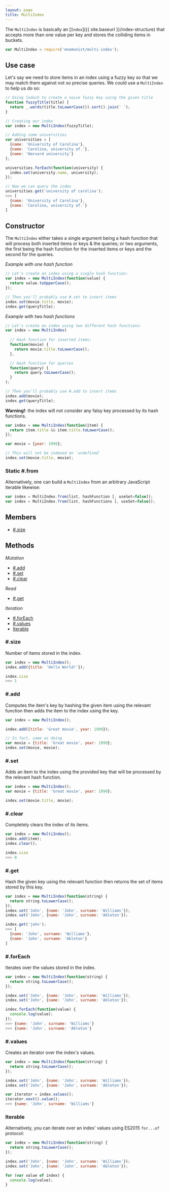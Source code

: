 ```yaml
---
layout: page
title: MultiIndex
---
```


The `MultiIndex` is basically an [`Index`]({{ site.baseurl }}/index-structure) that accepts more than one value per key and stores the colliding items in buckets.

```js
var MultiIndex = require('mnemonist/multi-index');
```

## Use case

Let's say we need to store items in an index using a fuzzy key so that we may match them against not so precise queries. We could use a `MultiIndex` to help us do so:

```js
// Using lodash to create a naive fuzzy key using the given title
function fuzzyTitle(title) {
  return _.words(title.toLowerCase()).sort().join(' ');
}

// Creating our index
var index = new MultiIndex(fuzzyTitle);

// Adding some universities
var universities = [
  {name: 'University of Carolina'},
  {name: 'Carolina, university of.'},
  {name: 'Harvard university'}
];

universities.forEach(function(university) {
  index.set(university.name, university);
});

// Now we can query the index
universities.get('university of carolina');
>>> [
  {name: 'University of Carolina'},
  {name: 'Carolina, university of.'}
]
```

## Constructor

The `MultiIndex` either takes a single argument being a hash function that will process both inserted items or keys & the queries; or two arguments, the first being the hash function for the inserted items or keys and the second for the queries.

*Example with one hash function*

```js
// Let's create an index using a single hash function:
var index = new MultiIndex(function(value) {
  return value.toUpperCase();
});

// Then you'll probably use #.set to insert items
index.set(movie.title, movie);
index.get(queryTitle);
```

*Example with two hash functions*

```js
// Let's create an index using two different hash functions:
var index = new MultiIndex(
  
  // Hash function for inserted items:
  function(movie) {
    return movie.title.toLowerCase();
  },

  // Hash function for queries
  function(query) {
    return query.toLowerCase();
  }
);

// Then you'll probably use #.add to insert items
index.add(movie);
index.get(queryTitle);
```

**Warning!**: the index will not consider any falsy key processed by its hash functions.

```js
var index = new MultiIndex(function(item) {
  return item.title && item.title.toLowerCase();
});

var movie = {year: 1999};

// This will not be indexed on `undefined`
index.set(movie.title, movie);
```

### Static #.from

Alternatively, one can build a `MultiIndex` from an arbitrary JavaScript iterable likewise:

```js
var index = MultiIndex.from(list, hashFunction [, useSet=false]);
var index = MultiIndex.from(list, hashFunctions [, useSet=false]);
```

## Members

* [#.size](#size)

## Methods

*Mutation*

* [#.add](#add)
* [#.set](#set)
* [#.clear](#clear)

*Read*

* [#.get](#get)

*Iteration*

* [#.forEach](#foreach)
* [#.values](#values)
* [Iterable](#iterable)

### #.size

Number of items stored in the index.

```js
var index = new MultiIndex();
index.add({title: 'Hello World!'});

index.size
>>> 1
```

### #.add

Computes the item's key by hashing the given item using the relevant function then adds the item to the index using the key.

```js
var index = new MultiIndex();

index.add({title: 'Great movie', year: 1999});

// In fact, same as doing
var movie = {title: 'Great movie', year: 1999};
index.set(movie, movie);
```

### #.set

Adds an item to the index using the provided key that will be processed by the relevant hash function.

```js
var index = new MultiIndex();
var movie = {title: 'Great movie', year: 1999};

index.set(movie.title, movie);
```

### #.clear

Completely clears the index of its items.

```js
var index = new MultiIndex();
index.add(item);
index.clear();

index.size
>>> 0
```

### #.get

Hash the given key using the relevant function then returns the set of items stored by this key.

```js
var index = new MultiIndex(function(string) {
  return string.toLowerCase();
});
index.set('John', {name: 'John', surname: 'Williams'});
index.set('John', {name: 'John', surname: 'Ableton'});

index.get('john');
>>> [
  {name: 'John', surname: 'Williams'},
  {name: 'John', surname: 'Ableton'}
]
```

### #.forEach

Iterates over the values stored in the index.

```js
var index = new MultiIndex(function(string) {
  return string.toLowerCase();
});

index.set('John', {name: 'John', surname: 'Williams'});
index.set('John', {name: 'John', surname: 'Ableton'});

index.forEach(function(value) {
  console.log(value);
});
>>> {name: 'John', surname: 'Williams'}
>>> {name: 'John', surname: 'Ableton'}
```

### #.values

Creates an iterator over the index's values.

```js
var index = new MultiIndex(function(string) {
  return string.toLowerCase();
});

index.set('John', {name: 'John', surname: 'Williams'});
index.set('John', {name: 'John', surname: 'Ableton'});

var iterator = index.values();
iterator.next().value();
>>> {name: 'John', surname: 'Williams'}
```

### Iterable

Alternatively, you can iterate over an index' values using ES2015 `for...of` protocol:

```js
var index = new MultiIndex(function(string) {
  return string.toLowerCase();
});

index.set('John', {name: 'John', surname: 'Williams'});
index.set('John', {name: 'John', surname: 'Ableton'});

for (var value of index) {
  console.log(value);
}
```
